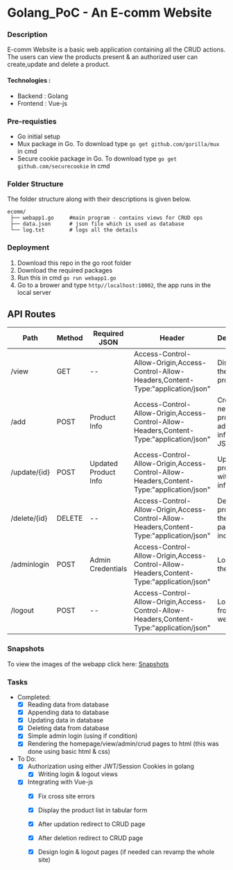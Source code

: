 # Golang_PoC - An E-comm Website
### Description
E-comm Website is a basic web application containing all the CRUD actions. The users can view the products present &amp; an authorized user can create,update and delete a product.
#### Technologies :
* Backend : Golang
* Frontend : Vue-js

### Pre-requisties 
* Go initial setup
* Mux package in Go. To download type `go get github.com/gorilla/mux` in cmd
* Secure cookie package in Go. To download type `go get github.com/securecookie` in cmd

### Folder Structure
The folder structure along with their descriptions is given below.

    ecomm/
     ├── webapp1.go     #main program - contains views for CRUD ops
     ├── data.json      # json file which is used as database 
     └── log.txt        # logs all the details    
                 
### Deployment
1. Download this repo in the go root folder
2. Download the required packages
3. Run this in cmd `go run webapp1.go`
4. Go to a brower and type `http//localhost:10002`, the app runs in the local server

## API Routes

Path | Method | Required JSON | Header | Description
---|---|---|---|---
/view | GET | -- | Access-Control-Allow-Origin,Access-Control-Allow-Headers,Content-Type:"application/json" | Displays the list of products
/add | POST | Product Info |Access-Control-Allow-Origin,Access-Control-Allow-Headers,Content-Type:"application/json" | Creates a new products by adding the info to JSON file
/update/{id} | POST |Updated Product Info | Access-Control-Allow-Origin,Access-Control-Allow-Headers,Content-Type:"application/json" | Update the product with new info
/delete/{id} | DELETE |--| Access-Control-Allow-Origin,Access-Control-Allow-Headers,Content-Type:"application/json" | Deletes the product at the particular index
/adminlogin | POST |Admin Credentials| Access-Control-Allow-Origin,Access-Control-Allow-Headers,Content-Type:"application/json" | Login into the website
/logout | POST |--| Access-Control-Allow-Origin,Access-Control-Allow-Headers,Content-Type:"application/json" | Logout from the website

### Snapshots 
To view the images of the webapp click here:
[Snapshots](SNAPSHOTS.md)

### Tasks
* Completed:
    - [x] Reading data from database
    - [x] Appending data to database
    - [x] Updating data in database
    - [x] Deleting data from database
    - [x] Simple admin login (using if condition)
    - [x] Rendering the homepage/view/admin/crud pages to html (this was done using basic html & css)
    
* To Do:
    - [x] Authorization using either JWT/Session Cookies in golang
         - [x] Writing login & logout views
    - [x] Integrating with Vue-js
         - [x] Fix cross site errors
         - [x] Display the product list in tabular form
         - [x] After updation redirect to CRUD page
         - [x] After deletion redirect to CRUD page
         - [x] Design login & logout pages (if needed can revamp the whole site)
         
   





                
          
